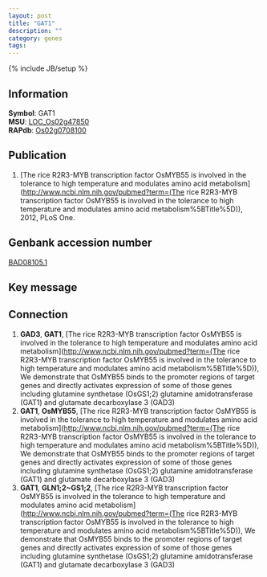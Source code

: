 ```yaml
---
layout: post
title: "GAT1"
description: ""
category: genes
tags: 
---
```

{% include JB/setup %}

## Information
__Symbol__: GAT1  
__MSU__: [LOC_Os02g47850](http://rice.plantbiology.msu.edu/cgi-bin/ORF_infopage.cgi?orf=LOC_Os02g47850)  
__RAPdb__: [Os02g0708100](http://rapdb.dna.affrc.go.jp/viewer/gbrowse_details/irgsp1?name=Os02g0708100)  

## Publication
1. [The rice R2R3-MYB transcription factor OsMYB55 is involved in the tolerance to high temperature and modulates amino acid metabolism](http://www.ncbi.nlm.nih.gov/pubmed?term=(The rice R2R3-MYB transcription factor OsMYB55 is involved in the tolerance to high temperature and modulates amino acid metabolism%5BTitle%5D)), 2012, PLoS One.

## Genbank accession number
[BAD08105.1](http://www.ncbi.nlm.nih.gov/nuccore/BAD08105.1)

## Key message

## Connection
1. __GAD3__, __GAT1__, [The rice R2R3-MYB transcription factor OsMYB55 is involved in the tolerance to high temperature and modulates amino acid metabolism](http://www.ncbi.nlm.nih.gov/pubmed?term=(The rice R2R3-MYB transcription factor OsMYB55 is involved in the tolerance to high temperature and modulates amino acid metabolism%5BTitle%5D)),  We demonstrate that OsMYB55 binds to the promoter regions of target genes and directly activates expression of some of those genes including glutamine synthetase (OsGS1;2) glutamine amidotransferase (GAT1) and glutamate decarboxylase 3 (GAD3)
2. __GAT1__, __OsMYB55__, [The rice R2R3-MYB transcription factor OsMYB55 is involved in the tolerance to high temperature and modulates amino acid metabolism](http://www.ncbi.nlm.nih.gov/pubmed?term=(The rice R2R3-MYB transcription factor OsMYB55 is involved in the tolerance to high temperature and modulates amino acid metabolism%5BTitle%5D)),  We demonstrate that OsMYB55 binds to the promoter regions of target genes and directly activates expression of some of those genes including glutamine synthetase (OsGS1;2) glutamine amidotransferase (GAT1) and glutamate decarboxylase 3 (GAD3)
3. __GAT1__, __GLN1;2~GS1;2__, [The rice R2R3-MYB transcription factor OsMYB55 is involved in the tolerance to high temperature and modulates amino acid metabolism](http://www.ncbi.nlm.nih.gov/pubmed?term=(The rice R2R3-MYB transcription factor OsMYB55 is involved in the tolerance to high temperature and modulates amino acid metabolism%5BTitle%5D)),  We demonstrate that OsMYB55 binds to the promoter regions of target genes and directly activates expression of some of those genes including glutamine synthetase (OsGS1;2) glutamine amidotransferase (GAT1) and glutamate decarboxylase 3 (GAD3)


